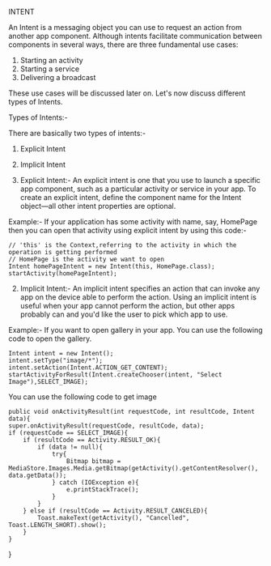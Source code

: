 INTENT

An Intent is a messaging object you can use to request an action from another app component. Although intents facilitate communication between components in several ways, there are three fundamental use cases:
1. Starting an activity
2. Starting a service
3. Delivering a broadcast

These use cases will be discussed later on. Let's now discuss different types of Intents.

Types of Intents:-

There are basically two types of intents:-
1. Explicit Intent
2. Implicit Intent

1. Explicit Intent:- An explicit intent is one that you use to launch a specific app component, such as a particular activity or service in your app. To create an explicit intent, define the component name for the Intent object—all other intent properties are optional.

Example:- If your application has some activity with name, say, HomePage then you can open that activity using explicit intent by using this code:-

    // 'this' is the Context,referring to the activity in which the operation is getting performed
    // HomePage is the activity we want to open
    Intent homePageIntent = new Intent(this, HomePage.class);
    startActivity(homePageIntent);

2. Implicit Intent:- An implicit intent specifies an action that can invoke any app on the device able to perform the action. Using an implicit intent is useful when your app cannot perform the action, but other apps probably can and you'd like the user to pick which app to use.

Example:- If you want to open gallery in your app. You can use the following code to open the gallery.

    Intent intent = new Intent();
    intent.setType("image/*");
    intent.setAction(Intent.ACTION_GET_CONTENT);
    startActivityForResult(Intent.createChooser(intent, "Select Image"),SELECT_IMAGE);

You can use the following code to get image

    public void onActivityResult(int requestCode, int resultCode, Intent data){
    super.onActivityResult(requestCode, resultCode, data);
    if (requestCode == SELECT_IMAGE){
        if (resultCode == Activity.RESULT_OK){
            if (data != null){
                try{
                    Bitmap bitmap = MediaStore.Images.Media.getBitmap(getActivity().getContentResolver(), data.getData());
                } catch (IOException e){
                    e.printStackTrace();
                }
            }
        } else if (resultCode == Activity.RESULT_CANCELED){
            Toast.makeText(getActivity(), "Cancelled", Toast.LENGTH_SHORT).show();
        }
    }
}
